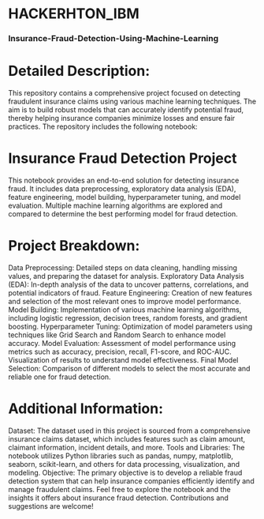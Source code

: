# HACKERHTON_IBM
### Insurance-Fraud-Detection-Using-Machine-Learning

# Detailed Description:
This repository contains a comprehensive project focused on detecting fraudulent insurance claims using various machine learning techniques. The aim is to build robust models that can accurately identify potential fraud, thereby helping insurance companies minimize losses and ensure fair practices. The repository includes the following notebook:

# Insurance Fraud Detection Project
This notebook provides an end-to-end solution for detecting insurance fraud. It includes data preprocessing, exploratory data analysis (EDA), feature engineering, model building, hyperparameter tuning, and model evaluation. Multiple machine learning algorithms are explored and compared to determine the best performing model for fraud detection.

# Project Breakdown:
Data Preprocessing: Detailed steps on data cleaning, handling missing values, and preparing the dataset for analysis. Exploratory Data Analysis (EDA): In-depth analysis of the data to uncover patterns, correlations, and potential indicators of fraud. Feature Engineering: Creation of new features and selection of the most relevant ones to improve model performance. Model Building: Implementation of various machine learning algorithms, including logistic regression, decision trees, random forests, and gradient boosting. Hyperparameter Tuning: Optimization of model parameters using techniques like Grid Search and Random Search to enhance model accuracy. Model Evaluation: Assessment of model performance using metrics such as accuracy, precision, recall, F1-score, and ROC-AUC. Visualization of results to understand model effectiveness. Final Model Selection: Comparison of different models to select the most accurate and reliable one for fraud detection.

# Additional Information:
Dataset: The dataset used in this project is sourced from a comprehensive insurance claims dataset, which includes features such as claim amount, claimant information, incident details, and more. Tools and Libraries: The notebook utilizes Python libraries such as pandas, numpy, matplotlib, seaborn, scikit-learn, and others for data processing, visualization, and modeling. Objective: The primary objective is to develop a reliable fraud detection system that can help insurance companies efficiently identify and manage fraudulent claims. Feel free to explore the notebook and the insights it offers about insurance fraud detection. Contributions and suggestions are welcome!
